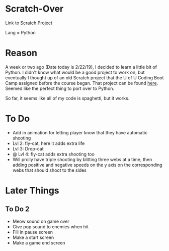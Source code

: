 # Scratch-Over

Link to [Scratch Project](https://scratch.mit.edu/projects/198253712/)

Lang = Python

# Reason

A week or two ago (Date today is 2/22/19), I decided to learn a little bit of Python. I didn't know what would be a good project to work on, but eventually I thought up of an old Scratch project that the U of U Coding Boot Camp assigned before the course began. That project can be found [here](https://scratch.mit.edu/projects/198253712/). Seemed like the perfect thing to port over to Python. 

So far, it seems like all of my code is spaghetti, but it works.

# To Do
* Add in animation for letting player know that they have automatic shooting
* Lvl 2: fly-cat, here it adds extra life
* Lvl 3: Drop-cat
* @ Lvl 4: fly-cat adds extra shooting too
* Will prolly have triple shooting by blitting three webs at a time, then adding positive and negative speeds on the y axis on the corresponding webs that should shoot to the sides

# Later Things

## To Do 2

* Meow sound on game over
* Give pop sound to enemies when hit
* Fill in pause screen
* Make a start screen
* Make a game end screen